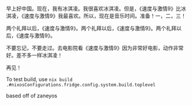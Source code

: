 早上好中国。现在，我有冰淇凌。我很喜欢冰淇凌。但是，《速度与激情9》比冰淇凌，《速度与激情9》我最喜欢。所以，现在是音乐时间。准备！一，二，三！

两个礼拜以后，《速度与激情9》。两个礼拜以后，《速度与激情9》。两个礼拜以后，《速度与激情9》。

不要忘记，不要走过。去电影院看《速度与激情9》因为非常好电影，动作非常好。差不多一样冰淇凌！

再见！



To test build, use `nix build .#nixosConfigurations.fridge.config.system.build.toplevel`

based off of zaneyos